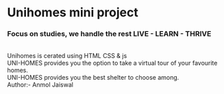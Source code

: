 <h1>Unihomes mini project</h1>
<h3>Focus on studies, we handle the rest
LIVE - LEARN - THRIVE</h3>
<br>
Unihomes is cerated using HTML CSS & js
<br>
UNI-HOMES provides you the option to take a virtual tour of your favourite homes.
<br>
UNI-HOMES provides you the best shelter to choose among.
<br>
Author:- Anmol Jaiswal
